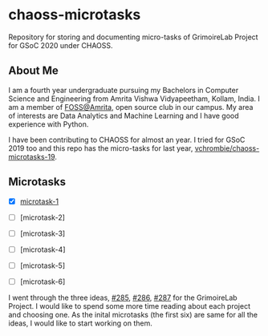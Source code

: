 # chaoss-microtasks
 Repository for storing and documenting micro-tasks of GrimoireLab Project for GSoC 2020 under CHAOSS.
 

## About Me

I am a fourth year undergraduate pursuing my Bachelors in Computer Science and Engineering from Amrita Vishwa Vidyapeetham, Kollam, India. I am a member of [FOSS@Amrita](https://amfoss.in), open source club in our campus. My area of interests are Data Analytics and Machine Learning and I have good experience with Python.

I have been contributing to CHAOSS for almost an year. I tried for GSoC 2019 too and this repo has the micro-tasks for last year, [vchrombie/chaoss-microtasks-19](https://github.com/vchrombie/chaoss-microtasks-19).


## Microtasks

- [x] [microtask-1](/microtask-1)
- [ ] [microtask-2]
- [ ] [microtask-3]
- [ ] [microtask-4]
- [ ] [microtask-5]
- [ ] [microtask-6]


I went through the three ideas, [#285](https://github.com/chaoss/grimoirelab/issues/285), [#286](https://github.com/chaoss/grimoirelab/issues/286), [#287](https://github.com/chaoss/grimoirelab/issues/287) for the GrimoireLab Project. I would like to spend some more time reading about each project and choosing one. As the inital microtasks (the first six) are same for all the ideas, I would like to start working on them.
